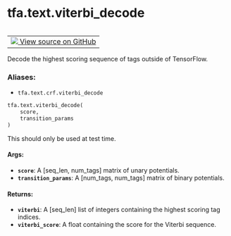 <div itemscope itemtype="http://developers.google.com/ReferenceObject">
<meta itemprop="name" content="tfa.text.viterbi_decode" />
<meta itemprop="path" content="Stable" />
</div>

# tfa.text.viterbi_decode


<table class="tfo-notebook-buttons tfo-api" align="left">

<td>
  <a target="_blank" href="https://github.com/tensorflow/addons/tree/r0.6/tensorflow_addons/text/crf.py#L309-L338">
    <img src="https://www.tensorflow.org/images/GitHub-Mark-32px.png" />
    View source on GitHub
  </a>
</td></table>



Decode the highest scoring sequence of tags outside of TensorFlow.

### Aliases:

* `tfa.text.crf.viterbi_decode`


``` python
tfa.text.viterbi_decode(
    score,
    transition_params
)
```



<!-- Placeholder for "Used in" -->

This should only be used at test time.

#### Args:


* <b>`score`</b>: A [seq_len, num_tags] matrix of unary potentials.
* <b>`transition_params`</b>: A [num_tags, num_tags] matrix of binary potentials.


#### Returns:


* <b>`viterbi`</b>: A [seq_len] list of integers containing the highest scoring tag
    indices.
* <b>`viterbi_score`</b>: A float containing the score for the Viterbi sequence.